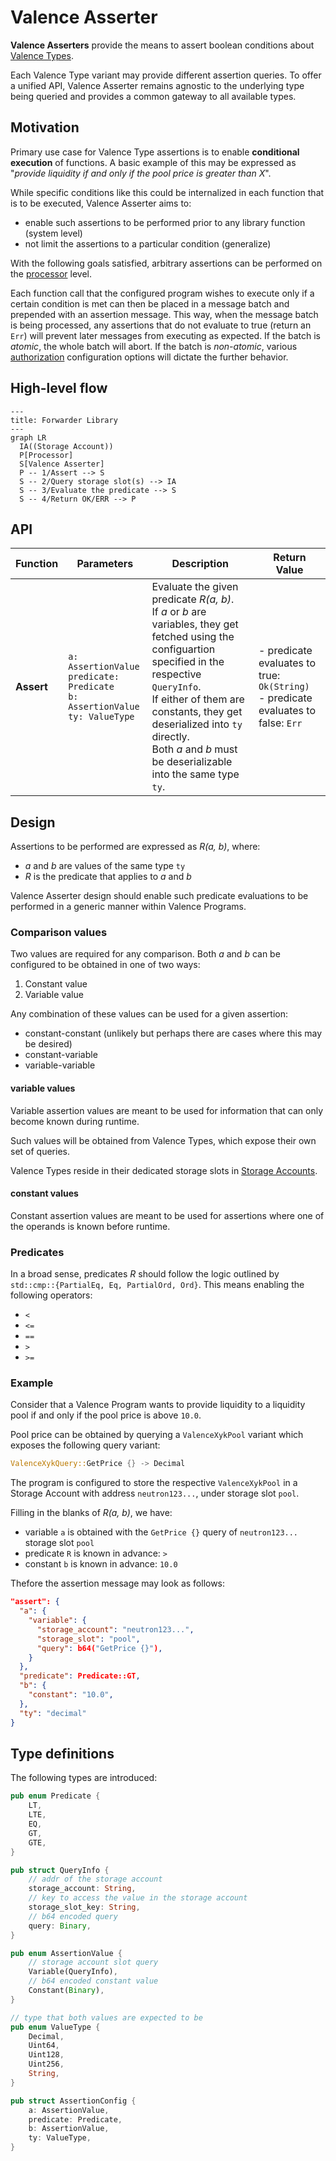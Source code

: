 # Valence Asserter

**Valence Asserters** provide the means to assert boolean conditions about [Valence Types](./valence_types.md).

Each Valence Type variant may provide different assertion queries. To offer a unified API, Valence Asserter
remains agnostic to the underlying type being queried and provides a common gateway to all available types.

## Motivation

Primary use case for Valence Type assertions is to enable **conditional execution** of functions.
A basic example of this may be expressed as "*provide liquidity if and only if the pool price is greater than X*".

While specific conditions like this could be internalized in each function that is to be executed, Valence Asserter
aims to:
- enable such assertions to be performed prior to any library function (system level)
- not limit the assertions to a particular condition (generalize)

With the following goals satisfied, arbitrary assertions can be performed on the [processor](./../authorizations_processors/processor.md) level.

Each function call that the configured program wishes to execute only if a certain condition is met can then
be placed in a message batch and prepended with an assertion message.
This way, when the message batch is being processed, any assertions that do not evaluate to true (return an `Err`) will
prevent later messages from executing as expected. If the batch is *atomic*, the whole batch will abort.
If the batch is *non-atomic*, various [authorization](./../authorizations_processors/authorization.md) configuration
options will dictate the further behavior.

## High-level flow

```mermaid
---
title: Forwarder Library
---
graph LR
  IA((Storage Account))
  P[Processor]
  S[Valence Asserter]
  P -- 1/Assert --> S
  S -- 2/Query storage slot(s) --> IA
  S -- 3/Evaluate the predicate --> S
  S -- 4/Return OK/ERR --> P
```

## API

| Function    | Parameters | Description | Return Value |
|-------------|------------|-------------|--------------|
| **Assert** | `a: AssertionValue`<br>`predicate: Predicate`<br>`b: AssertionValue`<br>`ty: ValueType` | Evaluate the given predicate *R(a, b)*.<br>If *a* or *b* are variables, they get fetched using the configuartion specified in the respective `QueryInfo`.<br>If either of them are constants, they get deserialized into `ty` directly.<br>Both *a* and *b* must be deserializable into the same type `ty`. |- predicate evaluates to true: `Ok(String)`<br>- predicate evaluates to false: `Err` |


## Design

Assertions to be performed are expressed as *R(a, b)*, where:

- *a* and *b* are values of the same type `ty`
- *R* is the predicate that applies to *a* and *b*

Valence Asserter design should enable such predicate evaluations to be performed in a generic manner within Valence Programs.

### Comparison values

Two values are required for any comparison. Both *a* and *b* can be configured to be obtained in one of two ways:

1. Constant value
2. Variable value

Any combination of these values can be used for a given assertion:

- constant-constant (unlikely but perhaps there are cases where this may be desired)
- constant-variable
- variable-variable

#### variable values

Variable assertion values are meant to be used for information that can only become known during runtime.

Such values will be obtained from Valence Types, which expose their own set of queries.

Valence Types reside in their dedicated storage slots in [Storage Accounts](./../components/storage_account.md).

#### constant values

Constant assertion values are meant to be used for assertions where one of the operands is known before runtime.

### Predicates

In a broad sense, predicates *R* should follow the logic outlined by `std::cmp::{PartialEq, Eq, PartialOrd, Ord}`.
This means enabling the following operators:

- `<`
- `<=`
- `==`
- `>`
- `>=`

### Example

Consider that a Valence Program wants to provide liquidity to a liquidity pool if and only if
the pool price is above `10.0`.

Pool price can be obtained by querying a `ValenceXykPool` variant which exposes the following query variant:

```rust
ValenceXykQuery::GetPrice {} -> Decimal
```

The program is configured to store the respective `ValenceXykPool` in a Storage Account with address
`neutron123...`, under storage slot `pool`.

Filling in the blanks of *R(a, b)*, we have:

- variable `a` is obtained with the `GetPrice {}` query of `neutron123...` storage slot `pool`
- predicate `R` is known in advance: `>`
- constant `b` is known in advance: `10.0`

Thefore the assertion message may look as follows:

```json
"assert": {
  "a": {
    "variable": {
      "storage_account": "neutron123...",
      "storage_slot": "pool",
      "query": b64("GetPrice {}"),
    }
  },
  "predicate": Predicate::GT,
  "b": {
    "constant": "10.0",
  },
  "ty": "decimal"
}
```

## Type definitions

The following types are introduced:

```rust
pub enum Predicate {
    LT,
    LTE,
    EQ,
    GT,
    GTE,
}

pub struct QueryInfo {
    // addr of the storage account
    storage_account: String,
    // key to access the value in the storage account
    storage_slot_key: String,
    // b64 encoded query
    query: Binary,
}

pub enum AssertionValue {
    // storage account slot query
    Variable(QueryInfo),
    // b64 encoded constant value
    Constant(Binary),
}

// type that both values are expected to be
pub enum ValueType {
    Decimal,
    Uint64,
    Uint128,
    Uint256,
    String,
}

pub struct AssertionConfig {
    a: AssertionValue,
    predicate: Predicate,
    b: AssertionValue,
    ty: ValueType,
}
```
